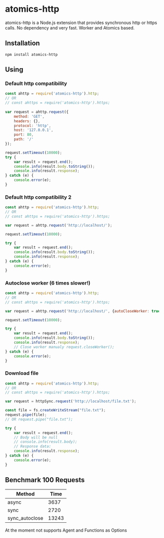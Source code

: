 # atomics-http
atomics-http is a Node.js extension that provides synchronous http or https calls.
No dependency and very fast. Worker and Atomics based.

## Installation
```shell
npm install atomics-http
```
## Using
### Default http compatibility
```javascript
const ahttp = require('atomics-http').http;
// OR 
// const ahttps = require('atomics-http').https;
 
var request = ahttp.request({
    method: 'GET',
    headers: {},
    protocol: 'http',
    host: '127.0.0.1',
    port: 80,
    path: '/'
});

request.setTimeout(10000);
try {
	var result = request.end();
	console.info(result.body.toString());
	console.info(result.response);
} catch (e) {
	console.error(e);
}
```

### Default http compatibility 2
```javascript
const ahttp = require('atomics-http').http;
// OR 
// const ahttps = require('atomics-http').https;

var request = ahttp.request('http://localhost/');

request.setTimeout(10000);

try {
	var result = request.end();
	console.info(result.body.toString());
	console.info(result.response);
} catch (e) {
	console.error(e);
}
```

### Autoclose worker (6 times slower!)
```javascript
const ahttp = require('atomics-http').http;
// OR 
// const ahttps = require('atomics-http').https;

var request = ahttp.request('http://localhost/', {autoCloseWorker: true});

request.setTimeout(10000);

try {
	var result = request.end();
	console.info(result.body.toString());
	console.info(result.response);
	// Close worker manualy request.closeWorker();
} catch (e) {
	console.error(e);
}
```

### Download file
```javascript
const ahttp = require('atomics-http').http;
// OR 
// const ahttps = require('atomics-http').https;

var request = httpSync.request('http://localhost/file.txt');

const file = fs.createWriteStream("file.txt");
request.pipe(file);
// OR request.pipe("file.txt");

try {
	var result = request.end();
	// Body will be null
	// console.info(result.body);
    // Response data:
	console.info(result.response);
} catch (e) {
	console.error(e);
}
```

## Benchmark 100 Requests
| Method          | Time    |
|-----------------|---------|
| async           | 3637    |
| sync            | 2720    |
| sync_autoclose  | 13243   |



At the moment not supports Agent and Functions as Options

